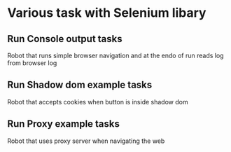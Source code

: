# Various task with Selenium libary

## Run Console output tasks

Robot that runs simple browser navigation and at the endo of run reads log from browser log

## Run Shadow dom example tasks

Robot that accepts cookies when button is inside shadow dom 

## Run Proxy example tasks

Robot that uses proxy server when navigating the web
